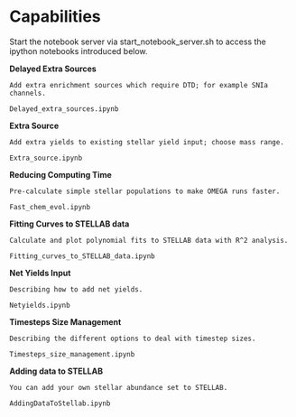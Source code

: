 Capabilities
=======


Start the notebook server via start_notebook_server.sh
to access the ipython notebooks introduced below.



**Delayed Extra Sources**

	Add extra enrichment sources which require DTD; for example SNIa channels.
	
	Delayed_extra_sources.ipynb

**Extra Source**
	
	Add extra yields to existing stellar yield input; choose mass range.

	Extra_source.ipynb

**Reducing Computing Time**
	
	Pre-calculate simple stellar populations to make OMEGA runs faster.

	Fast_chem_evol.ipynb
	
**Fitting Curves to STELLAB data**
	
	Calculate and plot polynomial fits to STELLAB data with R^2 analysis.

	Fitting_curves_to_STELLAB_data.ipynb

**Net Yields Input**

	Describing how to add net yields.

	Netyields.ipynb

**Timesteps Size Management**

	Describing the different options to deal with timestep sizes.

	Timesteps_size_management.ipynb

**Adding data to STELLAB**

	You can add your own stellar abundance set to STELLAB.

	AddingDataToStellab.ipynb	

